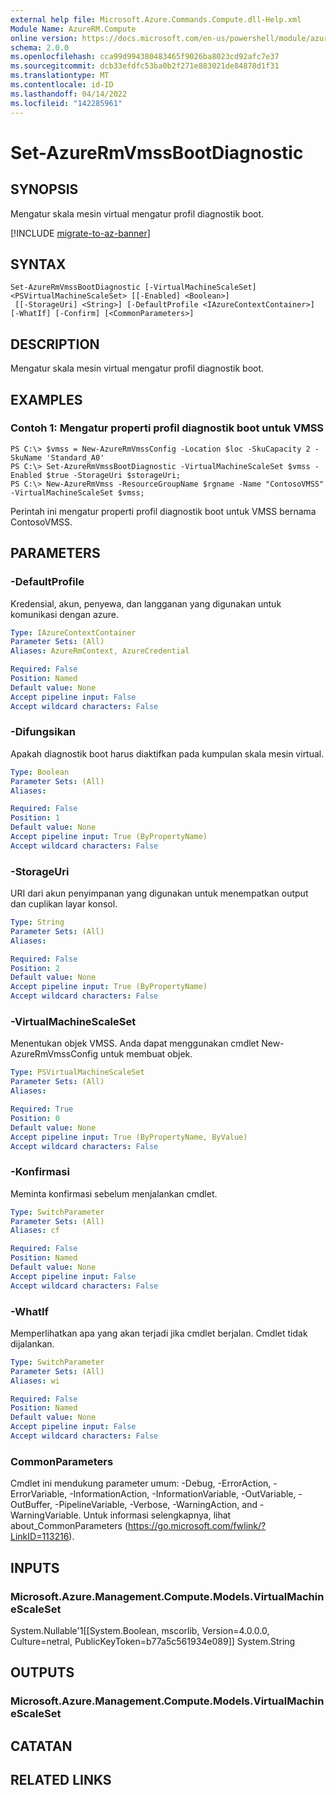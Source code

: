 ```yaml
---
external help file: Microsoft.Azure.Commands.Compute.dll-Help.xml
Module Name: AzureRM.Compute
online version: https://docs.microsoft.com/en-us/powershell/module/azurerm.compute/set-azurermvmssbootdiagnostic
schema: 2.0.0
ms.openlocfilehash: cca99d994380483465f9026ba8023cd92afc7e37
ms.sourcegitcommit: dcb33efdfc53ba0b2f271e883021de84878d1f31
ms.translationtype: MT
ms.contentlocale: id-ID
ms.lasthandoff: 04/14/2022
ms.locfileid: "142285961"
---
```

# Set-AzureRmVmssBootDiagnostic

## SYNOPSIS
Mengatur skala mesin virtual mengatur profil diagnostik boot.

[!INCLUDE [migrate-to-az-banner](../../includes/migrate-to-az-banner.md)]

## SYNTAX

```
Set-AzureRmVmssBootDiagnostic [-VirtualMachineScaleSet] <PSVirtualMachineScaleSet> [[-Enabled] <Boolean>]
 [[-StorageUri] <String>] [-DefaultProfile <IAzureContextContainer>] [-WhatIf] [-Confirm] [<CommonParameters>]
```

## DESCRIPTION
Mengatur skala mesin virtual mengatur profil diagnostik boot.

## EXAMPLES

### Contoh 1: Mengatur properti profil diagnostik boot untuk VMSS
```
PS C:\> $vmss = New-AzureRmVmssConfig -Location $loc -SkuCapacity 2 -SkuName 'Standard_A0'
PS C:\> Set-AzureRmVmssBootDiagnostic -VirtualMachineScaleSet $vmss -Enabled $true -StorageUri $storageUri;
PS C:\> New-AzureRmVmss -ResourceGroupName $rgname -Name "ContosoVMSS" -VirtualMachineScaleSet $vmss;
```

Perintah ini mengatur properti profil diagnostik boot untuk VMSS bernama ContosoVMSS.

## PARAMETERS

### -DefaultProfile
Kredensial, akun, penyewa, dan langganan yang digunakan untuk komunikasi dengan azure.

```yaml
Type: IAzureContextContainer
Parameter Sets: (All)
Aliases: AzureRmContext, AzureCredential

Required: False
Position: Named
Default value: None
Accept pipeline input: False
Accept wildcard characters: False
```

### -Difungsikan
Apakah diagnostik boot harus diaktifkan pada kumpulan skala mesin virtual.

```yaml
Type: Boolean
Parameter Sets: (All)
Aliases: 

Required: False
Position: 1
Default value: None
Accept pipeline input: True (ByPropertyName)
Accept wildcard characters: False
```

### -StorageUri
URI dari akun penyimpanan yang digunakan untuk menempatkan output dan cuplikan layar konsol.

```yaml
Type: String
Parameter Sets: (All)
Aliases: 

Required: False
Position: 2
Default value: None
Accept pipeline input: True (ByPropertyName)
Accept wildcard characters: False
```

### -VirtualMachineScaleSet
Menentukan objek VMSS.
Anda dapat menggunakan cmdlet New-AzureRmVmssConfig untuk membuat objek.

```yaml
Type: PSVirtualMachineScaleSet
Parameter Sets: (All)
Aliases: 

Required: True
Position: 0
Default value: None
Accept pipeline input: True (ByPropertyName, ByValue)
Accept wildcard characters: False
```

### -Konfirmasi
Meminta konfirmasi sebelum menjalankan cmdlet.

```yaml
Type: SwitchParameter
Parameter Sets: (All)
Aliases: cf

Required: False
Position: Named
Default value: None
Accept pipeline input: False
Accept wildcard characters: False
```

### -WhatIf
Memperlihatkan apa yang akan terjadi jika cmdlet berjalan.
Cmdlet tidak dijalankan.

```yaml
Type: SwitchParameter
Parameter Sets: (All)
Aliases: wi

Required: False
Position: Named
Default value: None
Accept pipeline input: False
Accept wildcard characters: False
```

### CommonParameters
Cmdlet ini mendukung parameter umum: -Debug, -ErrorAction, -ErrorVariable, -InformationAction, -InformationVariable, -OutVariable, -OutBuffer, -PipelineVariable, -Verbose, -WarningAction, and -WarningVariable. Untuk informasi selengkapnya, lihat about_CommonParameters (https://go.microsoft.com/fwlink/?LinkID=113216).

## INPUTS

### Microsoft.Azure.Management.Compute.Models.VirtualMachineScaleSet
System.Nullable'1[[System.Boolean, mscorlib, Version=4.0.0.0, Culture=netral, PublicKeyToken=b77a5c561934e089]] System.String

## OUTPUTS

### Microsoft.Azure.Management.Compute.Models.VirtualMachineScaleSet

## CATATAN

## RELATED LINKS

